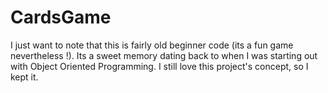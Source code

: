 # CardsGame

I just want to note that this is fairly old beginner code (its a fun game nevertheless !). Its a sweet memory dating back to when I was starting out with Object Oriented Programming. I still love this project's concept, so I kept it.
